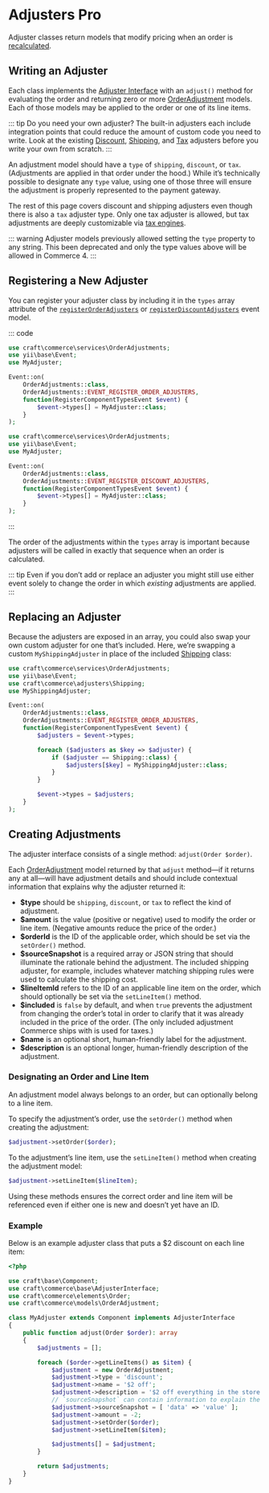 # Adjusters <badge type="edition" vertical="middle" title="Custom adjusters are only available in Commerce Pro">Pro</badge>

Adjuster classes return models that modify pricing when an order is [recalculated](../orders-carts.md#recalculating-orders).

## Writing an Adjuster

Each class implements the [Adjuster Interface](commerce4:craft\commerce\base\AdjusterInterface) with an `adjust()` method for evaluating the order and returning zero or more [OrderAdjustment](commerce4:craft\commerce\models\OrderAdjustment) models. Each of those models may be applied to the order or one of its line items.

::: tip Do you need your own adjuster?
The built-in adjusters each include integration points that could reduce the amount of custom code you need to write. Look at the existing [Discount](commerce4:craft\commerce\adjusters\Discount), [Shipping](commerce4:craft\commerce\adjusters\Shipping), and [Tax](commerce4:craft\commerce\adjusters\Tax) adjusters before you write your own from scratch.
:::

An adjustment model should have a `type` of `shipping`, `discount`, or `tax`. (Adjustments are applied in that order under the hood.) While it’s technically possible to designate any `type` value, using one of those three will ensure the adjustment is properly represented to the payment gateway.

The rest of this page covers discount and shipping adjusters even though there is also a `tax` adjuster type. Only one tax adjuster is allowed, but tax adjustments are deeply customizable via [tax engines](tax-engines.md).

::: warning
Adjuster models previously allowed setting the `type` property to any string. This been deprecated and only the type values above will be allowed in Commerce 4.
:::

## Registering a New Adjuster

You can register your adjuster class by including it in the `types` array attribute of the [`registerOrderAdjusters`](events.md#registerorderadjusters) or [`registerDiscountAdjusters`](events.md#registerdiscountadjusters) event model.

::: code
```php Order Adjuster
use craft\commerce\services\OrderAdjustments;
use yii\base\Event;
use MyAdjuster;

Event::on(
    OrderAdjustments::class,
    OrderAdjustments::EVENT_REGISTER_ORDER_ADJUSTERS,
    function(RegisterComponentTypesEvent $event) {
        $event->types[] = MyAdjuster::class;
    }
);
```
```php Discount Adjuster
use craft\commerce\services\OrderAdjustments;
use yii\base\Event;
use MyAdjuster;

Event::on(
    OrderAdjustments::class,
    OrderAdjustments::EVENT_REGISTER_DISCOUNT_ADJUSTERS,
    function(RegisterComponentTypesEvent $event) {
        $event->types[] = MyAdjuster::class;
    }
);
```
:::

The order of the adjustments within the `types` array is important because adjusters will be called in exactly that sequence when an order is calculated.

::: tip
Even if you don’t add or replace an adjuster you might still use either event solely to change the order in which *existing* adjustments are applied.
:::

## Replacing an Adjuster

Because the adjusters are exposed in an array, you could also swap your own custom adjuster for one that’s included. Here, we’re swapping a custom `MyShippingAdjuster` in place of the included [Shipping](commerce4:craft\commerce\adjusters\Shipping) class:

```php
use craft\commerce\services\OrderAdjustments;
use yii\base\Event;
use craft\commerce\adjusters\Shipping;
use MyShippingAdjuster;

Event::on(
    OrderAdjustments::class,
    OrderAdjustments::EVENT_REGISTER_ORDER_ADJUSTERS,
    function(RegisterComponentTypesEvent $event) {
        $adjusters = $event->types;

        foreach ($adjusters as $key => $adjuster) {
            if ($adjuster == Shipping::class) {
                $adjusters[$key] = MyShippingAdjuster::class;
            }
        }

        $event->types = $adjusters;
    }
);
```

## Creating Adjustments

The adjuster interface consists of a single method: `adjust(Order $order)`.

Each [OrderAdjustment](commerce4:craft\commerce\models\OrderAdjustment) model returned by that `adjust` method—if it returns any at all—will have adjustment details and should include contextual information that explains why the adjuster returned it:

- **$type** should be `shipping`, `discount`, or `tax` to reflect the kind of adjustment.
- **$amount** is the value (positive or negative) used to modify the order or line item. (Negative amounts reduce the price of the order.)
- **$orderId** is the ID of the applicable order, which should be set via the `setOrder()` method.
- **$sourceSnapshot** is a required array or JSON string that should illuminate the rationale behind the adjustment. The included shipping adjuster, for example, includes whatever matching shipping rules were used to calculate the shipping cost.
- **$lineItemId** refers to the ID of an applicable line item on the order, which should optionally be set via the `setLineItem()` method.
- **$included** is `false` by default, and when `true` prevents the adjustment from changing the order’s total in order to clarify that it was already included in the price of the order. (The only included adjustment Commerce ships with is used for taxes.)
- **$name** is an optional short, human-friendly label for the adjustment.
- **$description** is an optional longer, human-friendly description of the adjustment.

### Designating an Order and Line Item

An adjustment model always belongs to an order, but can optionally belong to a line item.

To specify the adjustment’s order, use the `setOrder()` method when creating the adjustment:

```php
$adjustment->setOrder($order);
```

To the adjustment’s line item, use the `setLineItem()` method when creating the adjustment model:

```php
$adjustment->setLineItem($lineItem);
```

Using these methods ensures the correct order and line item will be referenced even if either one is new and doesn’t yet have an ID.

### Example

Below is an example adjuster class that puts a \$2 discount on each line item:

```php
<?php

use craft\base\Component;
use craft\commerce\base\AdjusterInterface;
use craft\commerce\elements\Order;
use craft\commerce\models\OrderAdjustment;

class MyAdjuster extends Component implements AdjusterInterface
{
    public function adjust(Order $order): array
    {
        $adjustments = [];

        foreach ($order->getLineItems() as $item) {
            $adjustment = new OrderAdjustment;
            $adjustment->type = 'discount';
            $adjustment->name = '$2 off';
            $adjustment->description = '$2 off everything in the store';
            // `sourceSnapshot` can contain information to explain the adjustment
            $adjustment->sourceSnapshot = [ 'data' => 'value' ];
            $adjustment->amount = -2;
            $adjustment->setOrder($order);
            $adjustment->setLineItem($item);

            $adjustments[] = $adjustment;
        }

        return $adjustments;
    }
}
```
